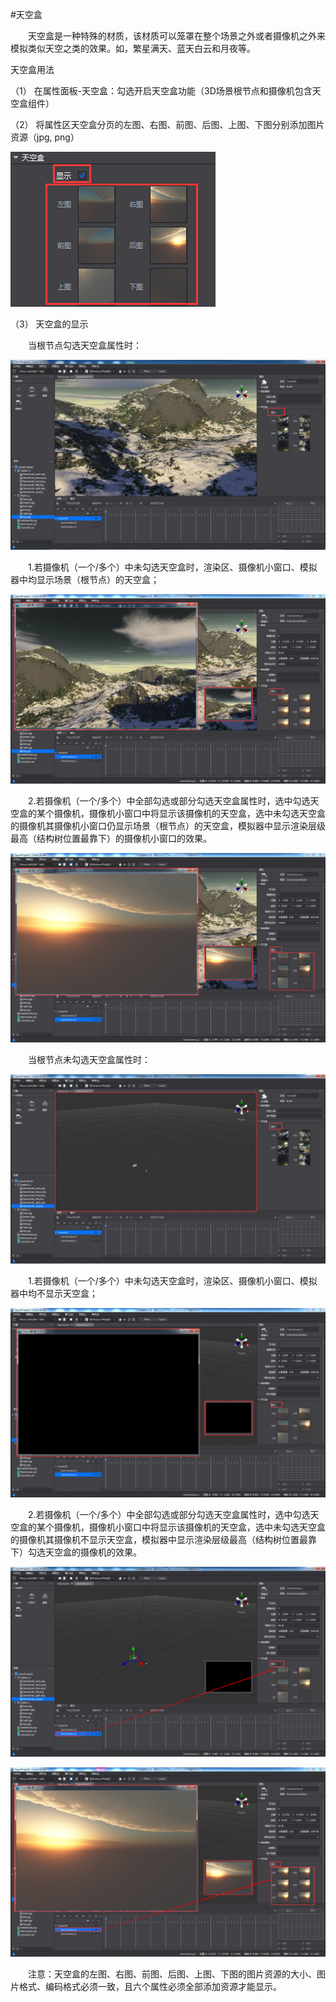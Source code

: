 #天空盒

&emsp;&emsp;天空盒是一种特殊的材质，该材质可以笼罩在整个场景之外或者摄像机之外来模拟类似天空之类的效果。如，繁星满天、蓝天白云和月夜等。

天空盒用法

（1）	在属性面板-天空盒：勾选开启天空盒功能（3D场景根节点和摄像机包含天空盒组件）

（2）	将属性区天空盒分页的左图、右图、前图、后图、上图、下图分别添加图片资源（jpg, png）

![image](res/image001.png)
         
（3）	天空盒的显示

&emsp;&emsp;当根节点勾选天空盒属性时：

![image](res/image002.png)

&emsp;&emsp;1.若摄像机（一个/多个）中未勾选天空盒时，渲染区、摄像机小窗口、模拟器中均显示场景（根节点）的天空盒；

![image](res/image003.png)

&emsp;&emsp;2.若摄像机（一个/多个）中全部勾选或部分勾选天空盒属性时，选中勾选天空盒的某个摄像机，摄像机小窗口中将显示该摄像机的天空盒，选中未勾选天空盒的摄像机其摄像机小窗口仍显示场景（根节点）的天空盒，模拟器中显示渲染层级最高（结构树位置最靠下）的摄像机小窗口的效果。

![image](res/image004.png)

&emsp;&emsp;当根节点未勾选天空盒属性时：

![image](res/image005.png)

&emsp;&emsp;1.若摄像机（一个/多个）中未勾选天空盒时，渲染区、摄像机小窗口、模拟器中均不显示天空盒；

![image](res/image006.png)

&emsp;&emsp;2.若摄像机（一个/多个）中全部勾选或部分勾选天空盒属性时，选中勾选天空盒的某个摄像机，摄像机小窗口中将显示该摄像机的天空盒，选中未勾选天空盒的摄像机其摄像机不显示天空盒，模拟器中显示渲染层级最高（结构树位置最靠下）勾选天空盒的摄像机的效果。

![image](res/image007.png) 

![image](res/image008.png)
 
&emsp;&emsp;注意：天空盒的左图、右图、前图、后图、上图、下图的图片资源的大小、图片格式、编码格式必须一致，且六个属性必须全部添加资源才能显示。

